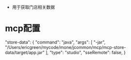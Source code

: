 + 用于获取门店相关数据

# mcp配置
"store-data": {
  "command": "java",
  "args": [
    "-jar",
    "/Users/ericgreen/mycode/mone/jcommon/mcp/mcp-store-data/target/app.jar"
  ],
  "type": "studio",
  "sseRemote": false,
}
